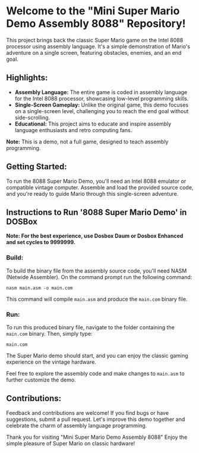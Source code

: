 # Welcome to the "Mini Super Mario Demo Assembly 8088" Repository!

This project brings back the classic Super Mario game on the Intel 8088 processor using assembly language. It's a simple demonstration of Mario's adventure on a single screen, featuring obstacles, enemies, and an end goal.

## Highlights:

- **Assembly Language:** The entire game is coded in assembly language for the Intel 8088 processor, showcasing low-level programming skills.
- **Single-Screen Gameplay:** Unlike the original game, this demo focuses on a single-screen level, challenging you to reach the end goal without side-scrolling.
- **Educational:** This project aims to educate and inspire assembly language enthusiasts and retro computing fans.

**Note:** This is a demo, not a full game, designed to teach assembly programming.

## Getting Started:

To run the 8088 Super Mario Demo, you'll need an Intel 8088 emulator or compatible vintage computer. Assemble and load the provided source code, and you're ready to guide Mario through this single-screen adventure.

## Instructions to Run '8088 Super Mario Demo' in DOSBox

**Note: For the best experience, use Dosbox Daum or Dosbox Enhanced and set cycles to 9999999.**

### Build:
To build the binary file from the assembly source code, you'll need NASM (Netwide Assembler). On the command prompt run the following command:

`nasm main.asm -o main.com`


This command will compile `main.asm` and produce the `main.com` binary file.

### Run:
To run this produced binary file, navigate to the folder containing the `main.com` binary. Then, simply type:

`main.com`


The Super Mario demo should start, and you can enjoy the classic gaming experience on the vintage hardware.

Feel free to explore the assembly code and make changes to `main.asm` to further customize the demo.


## Contributions:

Feedback and contributions are welcome! If you find bugs or have suggestions, submit a pull request. Let's improve this demo together and celebrate the charm of assembly language programming.

Thank you for visiting "Mini Super Mario Demo Assembly 8088" Enjoy the simple pleasure of Super Mario on classic hardware!
